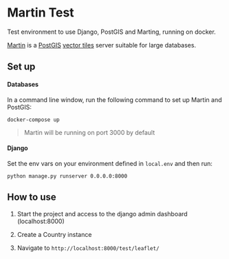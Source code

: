 # Martin Test

Test environment to use Django, PostGIS and Marting, running on docker.

[Martin](https://github.com/urbica/martin) is a [PostGIS](https://github.com/postgis/postgis) [vector tiles](https://github.com/mapbox/vector-tile-spec) server suitable for large databases.

## Set up

#### Databases

In a command line window, run the following command to set up Martin and PostGIS:
```
docker-compose up
```
> Martin will be running on port 3000 by default


#### Django

Set the env vars on your environment defined in `local.env` and then run:
```
python manage.py runserver 0.0.0.0:8000
```


## How to use

1. Start the project and access to the django admin dashboard (localhost:8000)

2. Create a Country instance

3. Navigate to `http://localhost:8000/test/leaflet/`
